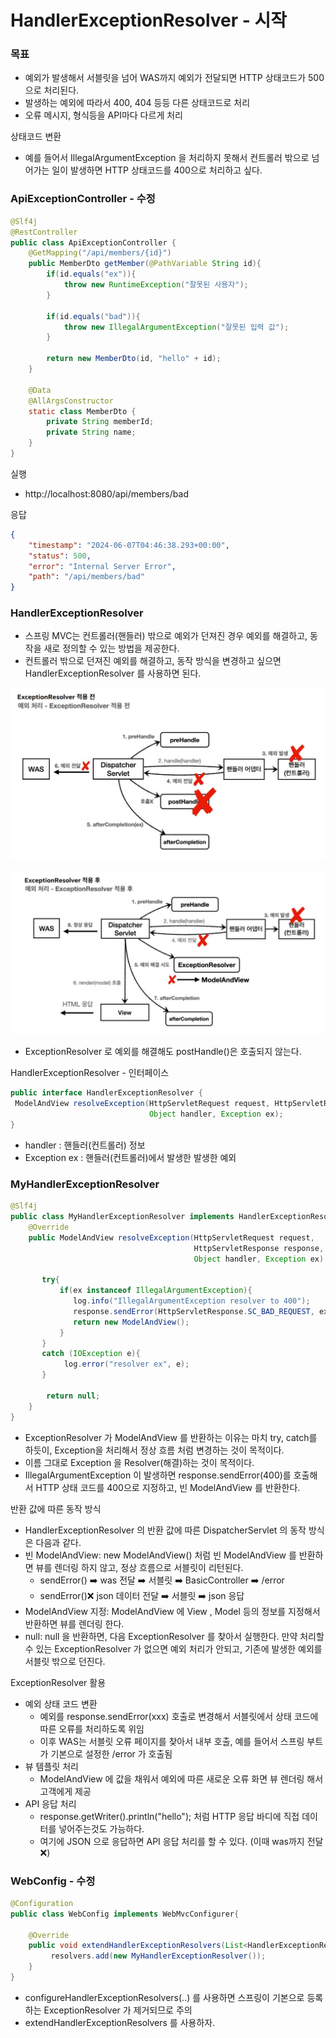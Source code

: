 
# HandlerExceptionResolver - 시작

### 목표

- 예외가 발생해서 서블릿을 넘어 WAS까지 예외가 전달되면 HTTP 상태코드가 500으로 처리된다. 
- 발생하는 예외에 따라서 400, 404 등등 다른 상태코드로 처리
- 오류 메시지, 형식등을 API마다 다르게 처리

상태코드 변환 
- 예를 들어서 IllegalArgumentException 을 처리하지 못해서 컨트롤러 밖으로 넘어가는 일이 발생하면 HTTP 
  상태코드를 400으로 처리하고 싶다.

### ApiExceptionController - 수정

```java
@Slf4j
@RestController
public class ApiExceptionController {
    @GetMapping("/api/members/{id}")
    public MemberDto getMember(@PathVariable String id){
        if(id.equals("ex")){
            throw new RuntimeException("잘못된 사용자");
        }

        if(id.equals("bad")){
            throw new IllegalArgumentException("잘못된 입력 값");
        }

        return new MemberDto(id, "hello" + id);
    }

    @Data
    @AllArgsConstructor
    static class MemberDto {
        private String memberId;
        private String name;
    }
}
```

실행
- http://localhost:8080/api/members/bad

응답
```json
{
    "timestamp": "2024-06-07T04:46:38.293+00:00",
    "status": 500,
    "error": "Internal Server Error",
    "path": "/api/members/bad"
}
```

### HandlerExceptionResolver

- 스프링 MVC는 컨트롤러(핸들러) 밖으로 예외가 던져진 경우 예외를 해결하고, 
  동작을 새로 정의할 수 있는 방법을 제공한다.
- 컨트롤러 밖으로 던져진 예외를 해결하고, 동작 방식을 변경하고 싶으면 
  HandlerExceptionResolver 를 사용하면 된다.

![1.JPG](Image%2F1.JPG)

![2.JPG](Image%2F2.JPG)

- ExceptionResolver 로 예외를 해결해도 postHandle()은 호출되지 않는다.

HandlerExceptionResolver - 인터페이스
```java
public interface HandlerExceptionResolver {
 ModelAndView resolveException(HttpServletRequest request, HttpServletResponse response,
                               Object handler, Exception ex);
}
```
- handler : 핸들러(컨트롤러) 정보
- Exception ex : 핸들러(컨트롤러)에서 발생한 발생한 예외

### MyHandlerExceptionResolver
```java
@Slf4j
public class MyHandlerExceptionResolver implements HandlerExceptionResolver {
    @Override
    public ModelAndView resolveException(HttpServletRequest request,
                                         HttpServletResponse response,
                                         Object handler, Exception ex) {

       try{
           if(ex instanceof IllegalArgumentException){
              log.info("IllegalArgumentException resolver to 400");
              response.sendError(HttpServletResponse.SC_BAD_REQUEST, ex.getMessage());
              return new ModelAndView();
           }
       }
       catch (IOException e){
            log.error("resolver ex", e);
       }

        return null;
    }
}
```
- ExceptionResolver 가 ModelAndView 를 반환하는 이유는 마치 try, catch를 하듯이, Exception을 
  처리해서 정상 흐름 처럼 변경하는 것이 목적이다.
- 이름 그대로 Exception 을 Resolver(해결)하는 것이 목적이다.
- IllegalArgumentException 이 발생하면 response.sendError(400)를 호출해서 HTTP 상태
  코드를 400으로 지정하고, 빈 ModelAndView 를 반환한다.

반환 값에 따른 동작 방식 
- HandlerExceptionResolver 의 반환 값에 따른 DispatcherServlet 의 동작 방식은 다음과 같다.
- 빈 ModelAndView: new ModelAndView() 처럼 빈 ModelAndView 를 반환하면 뷰를 렌더링 하지 않고, 
  정상 흐름으로 서블릿이 리턴된다.
  - sendError() ➡️ was 전달 ➡️ 서블릿 ➡️ BasicController ➡️ /error 
  - sendError()❌ json 데이터 전달 ➡️ 서블릿 ➡️ json 응답 
- ModelAndView 지정: ModelAndView 에 View , Model 등의 정보를 지정해서 반환하면 뷰를 렌더링 한다.
- null: null 을 반환하면, 다음 ExceptionResolver 를 찾아서 실행한다. 만약 처리할 수 있는
  ExceptionResolver 가 없으면 예외 처리가 안되고, 기존에 발생한 예외를 서블릿 밖으로 던진다.

ExceptionResolver 활용
- 예외 상태 코드 변환
  - 예외를 response.sendError(xxx) 호출로 변경해서 서블릿에서 상태 코드에 따른 오류를 처리하도록 위임
  - 이후 WAS는 서블릿 오류 페이지를 찾아서 내부 호출, 예를 들어서 스프링 부트가 기본으로 설정한 /error 가 호출됨
- 뷰 템플릿 처리
  - ModelAndView 에 값을 채워서 예외에 따른 새로운 오류 화면 뷰 렌더링 해서 고객에게 제공
- API 응답 처리
  - response.getWriter().println("hello"); 처럼 HTTP 응답 바디에 직접 데이터를 넣어주는것도 가능하다.
  - 여기에 JSON 으로 응답하면 API 응답 처리를 할 수 있다. (이때 was까지 전달 ❌)


### WebConfig - 수정
```java
@Configuration
public class WebConfig implements WebMvcConfigurer{

    @Override
    public void extendHandlerExceptionResolvers(List<HandlerExceptionResolver> resolvers) {
         resolvers.add(new MyHandlerExceptionResolver());
    }
}
```

- configureHandlerExceptionResolvers(..) 를 사용하면 스프링이 기본으로 등록하는
  ExceptionResolver 가 제거되므로 주의
- extendHandlerExceptionResolvers 를 사용하자.





